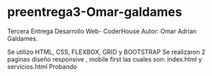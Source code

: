 # preentrega3-Omar-galdames
Tercera Entrega Desarrollo Web- CoderHouse
Autor: Omar Adrian Galdames.

Se utilizo HTML, CSS, FLEXBOX, GRID y BOOTSTRAP
Se realizaron 2 paginas diseño responsive , mobile first las cuales son:
index.html y servicios.html 
Probando
